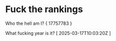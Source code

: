 # Fuck the rankings

Who the hell am I?
{ 17757783 }

What fucking year is it?
[ 2025-03-17T10:03:20Z ]
